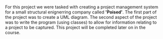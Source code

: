 For this project we were tasked with creating a project management system for a small structural enignerring company called **'Poised'**.
The first part of the project was to create a UML diagram.
The second aspect of the project was to write the program (using classes) to allow for information relating to a project to be captured. This project will be completed later on in the course.